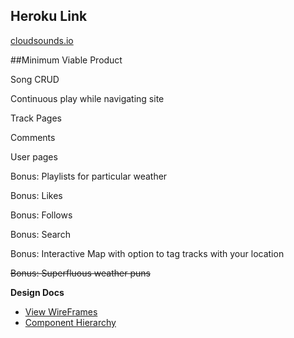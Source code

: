 ## Heroku Link

[cloudsounds.io](http://cloudsounds.io)

##Minimum Viable Product

Song CRUD

Continuous play while navigating site

Track Pages

Comments

User pages

Bonus: Playlists for particular weather

Bonus: Likes

Bonus: Follows

Bonus: Search

Bonus: Interactive Map with option to tag tracks with your location

~~Bonus: Superfluous weather puns~~

**Design Docs**
- [View WireFrames](https://github.com/paulmoliva/CloudSounds/tree/master/docs/wireframes)
- [Component Hierarchy](https://github.com/paulmoliva/CloudSounds/tree/master/docs/component-hierarchy.md)
